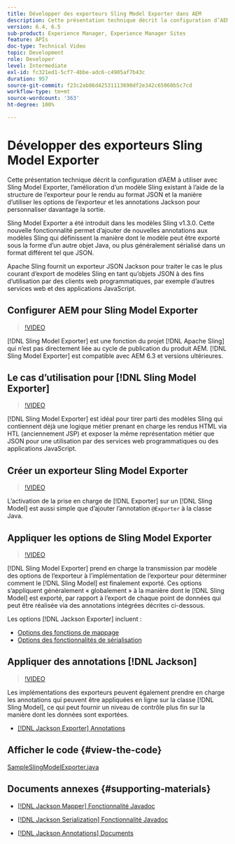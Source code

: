 ```yaml
---
title: Développer des exporteurs Sling Model Exporter dans AEM
description: Cette présentation technique décrit la configuration d’AEM à utiliser avec Sling Model Exporter, l’amélioration d’un modèle Sling existant à l’aide de la structure de l’exporteur pour le rendu au format JSON et la manière d’utiliser les options de l’exporteur et les annotations Jackson pour personnaliser davantage la sortie.
version: 6.4, 6.5
sub-product: Experience Manager, Experience Manager Sites
feature: APIs
doc-type: Technical Video
topic: Development
role: Developer
level: Intermediate
exl-id: fc321ed1-5cf7-4bbe-adc6-c4905af7b43c
duration: 957
source-git-commit: f23c2ab86d42531113690df2e342c65060b5c7cd
workflow-type: tm+mt
source-wordcount: '363'
ht-degree: 100%

---
```


# Développer des exporteurs Sling Model Exporter

Cette présentation technique décrit la configuration d’AEM à utiliser avec Sling Model Exporter, l’amélioration d’un modèle Sling existant à l’aide de la structure de l’exporteur pour le rendu au format JSON et la manière d’utiliser les options de l’exporteur et les annotations Jackson pour personnaliser davantage la sortie.

Sling Model Exporter a été introduit dans les modèles Sling v1.3.0. Cette nouvelle fonctionnalité permet d’ajouter de nouvelles annotations aux modèles Sling qui définissent la manière dont le modèle peut être exporté sous la forme d’un autre objet Java, ou plus généralement sérialisé dans un format différent tel que JSON.

Apache Sling fournit un exporteur JSON Jackson pour traiter le cas le plus courant d’export de modèles Sling en tant qu’objets JSON à des fins d’utilisation par des clients web programmatiques, par exemple d’autres services web et des applications JavaScript.

## Configurer AEM pour Sling Model Exporter

>[!VIDEO](https://video.tv.adobe.com/v/16862?quality=12&learn=on)

[!DNL Sling Model Exporter] est une fonction du projet [!DNL Apache Sling] qui n’est pas directement liée au cycle de publication du produit AEM. [!DNL Sling Model Exporter] est compatible avec AEM 6.3 et versions ultérieures.

## Le cas d’utilisation pour [!DNL Sling Model Exporter]

>[!VIDEO](https://video.tv.adobe.com/v/16863?quality=12&learn=on)

[!DNL Sling Model Exporter] est idéal pour tirer parti des modèles Sling qui contiennent déjà une logique métier prenant en charge les rendus HTML via HTL (anciennement JSP) et exposer la même représentation métier que JSON pour une utilisation par des services web programmatiques ou des applications JavaScript.

## Créer un exporteur Sling Model Exporter

>[!VIDEO](https://video.tv.adobe.com/v/16864?quality=12&learn=on)

L’activation de la prise en charge de [!DNL Exporter] sur un [!DNL Sling Model] est aussi simple que d’ajouter l’annotation `@Exporter` à la classe Java.

## Appliquer les options de Sling Model Exporter

>[!VIDEO](https://video.tv.adobe.com/v/16865?quality=12&learn=on)

[!DNL Sling Model Exporter] prend en charge la transmission par modèle des options de l’exporteur à l’implémentation de l’exporteur pour déterminer comment le [!DNL Sling Model] est finalement exporté. Ces options s’appliquent généralement « globalement » à la manière dont le [!DNL Sling Model] est exporté, par rapport à l’export de chaque point de données qui peut être réalisée via des annotations intégrées décrites ci-dessous.

Les options [!DNL Jackson Exporter] incluent :

* [Options des fonctions de mappage](https://static.javadoc.io/com.fasterxml.jackson.core/jackson-databind/2.8.5/com/fasterxml/jackson/databind/MapperFeature.html)
* [Options des fonctionnalités de sérialisation](https://static.javadoc.io/com.fasterxml.jackson.core/jackson-databind/2.8.5/com/fasterxml/jackson/databind/SerializationFeature.html)

## Appliquer des annotations [!DNL Jackson]

>[!VIDEO](https://video.tv.adobe.com/v/16866?quality=12&learn=on)

Les implémentations des exporteurs peuvent également prendre en charge les annotations qui peuvent être appliquées en ligne sur la classe [!DNL Sling Model], ce qui peut fournir un niveau de contrôle plus fin sur la manière dont les données sont exportées.

* [[!DNL Jackson Exporter] Annotations](https://github.com/FasterXML/jackson-annotations/wiki/Jackson-Annotations)

## Afficher le code {#view-the-code}

[SampleSlingModelExporter.java](https://github.com/Adobe-Consulting-Services/acs-aem-samples/blob/master/core/src/main/java/com/adobe/acs/samples/models/SampleComponentExporter.java)

## Documents annexes {#supporting-materials}

* [[!DNL Jackson Mapper] Fonctionnalité Javadoc](https://static.javadoc.io/com.fasterxml.jackson.core/jackson-databind/2.8.5/com/fasterxml/jackson/databind/MapperFeature.html)
* [[!DNL Jackson Serialization] Fonctionnalité Javadoc](https://static.javadoc.io/com.fasterxml.jackson.core/jackson-databind/2.8.5/com/fasterxml/jackson/databind/SerializationFeature.html)

* [[!DNL Jackson Annotations] Documents](https://github.com/FasterXML/jackson-annotations/wiki/Jackson-Annotations)
